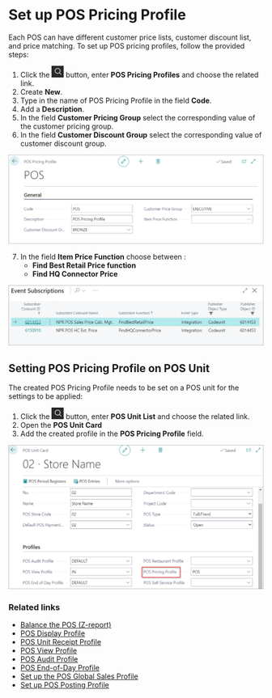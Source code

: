 # Set up POS Pricing Profile

Each POS can have different customer price lists, customer discount list, and price matching. To set up POS pricing profiles, follow the provided steps:

1. Click the ![Lightbulb that opens the Tell Me feature](../../../images/Icons/Lightbulb_icon.png "Tell Me what you want to do") button, enter **POS Pricing Profiles** and choose the related link.
2. Create **New**.
3. Type in the name of POS Pricing Profile in the field **Code**.
4. Add a **Description**.
5. In the field **Customer Pricing Group** select the corresponding value of the customer pricing group.
6. In the field **Customer Discount Group** select the corresponding value of customer discount group.

![POS_set](../images/POS_new.png)

7. In the field **Item Price Function** choose between :    
   - **Find Best Retail Price function**   
   - **Find HQ Connector Price**

 ![POS_2](../images/POS_matching.png)

## Setting POS Pricing Profile on POS Unit

The created POS Pricing Profile needs to be set on a POS unit for the settings to be applied:

1. Click the ![Lightbulb that opens the Tell Me feature](../../../images/Icons/Lightbulb_icon.png "Tell Me what you want to do") button, enter **POS Unit List** and choose the related link.
2. Open the **POS Unit Card**
3. Add the created profile in the **POS Pricing Profile** field.

![POS_3](../images/POS_add.png)

### Related links

- [Balance the POS (Z-report)](../howto/balance_the_pos.md)
- [POS Display Profile](../explanation/POS_Display_profile.md)
- [POS Unit Receipt Profile](../explanation/POS_unit_Receipt_profile.md)
- [POS View Profile](../explanation/POS_view_profile.md)
- [POS Audit Profile](../explanation/POS_audit_profile.md)
- [POS End-of-Day Profile](../explanation/POS_End_of_Day_Profile.md)
- [Set up the POS Global Sales Profile](../howto/POS_Global.md)
- [Set up POS Posting Profile](../howto/POS_Pos_Prof.md)